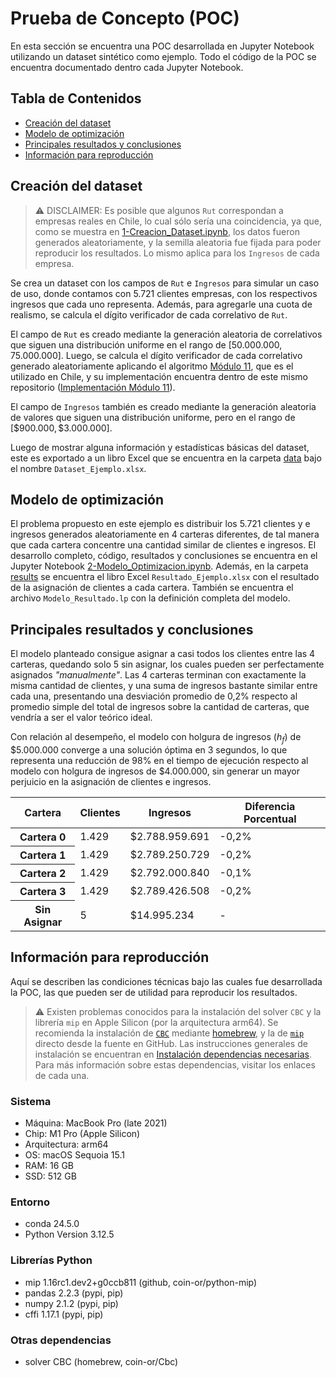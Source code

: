 # Prueba de Concepto (POC)

En esta sección se encuentra una POC desarrollada en Jupyter Notebook utilizando un dataset sintético como ejemplo. Todo el código de la POC se encuentra documentado dentro cada Jupyter Notebook.

## Tabla de Contenidos

- [Creación del dataset](#creación-del-dataset)
- [Modelo de optimización](#modelo-de-optimización)
- [Principales resultados y conclusiones](#principales-resultados-y-conclusiones)
- [Información para reproducción](#reproducción-de-resultados)

## Creación del dataset

> :warning: DISCLAIMER: Es posible que algunos `Rut` correspondan a empresas reales en Chile, lo cual sólo sería una coincidencia, ya que, como se muestra en [1-Creacion_Dataset.ipynb](./1-Creacion_Dataset.ipynb), los datos fueron generados aleatoriamente, y la semilla aleatoria fue fijada para poder reproducir los resultados. Lo mismo aplica para los `Ingresos` de cada empresa.

Se crea un dataset con los campos de `Rut` e `Ingresos` para simular un caso de uso, donde contamos con 5.721 clientes empresas, con los respectivos ingresos que cada uno representa. Además, para agregarle una cuota de realismo, se calcula el dígito verificador de cada correlativo de `Rut`.

El campo de `Rut` es creado mediante la generación aleatoria de correlativos que siguen una distribución uniforme en el rango de $[50.000.000, 75.000.000]$. Luego, se calcula el dígito verificador de cada correlativo generado aleatoriamente aplicando el algoritmo [Módulo 11](https://es.wikipedia.org/wiki/Código_de_control), que es el utilizado en Chile, y su implementación encuentra dentro de este mismo repositorio ([Implementación Módulo 11](./lib/rut.py)).

El campo de `Ingresos` también es creado mediante la generación aleatoria de valores que siguen una distribución uniforme, pero en el rango de $[\$900.000, \$3.000.000]$.

Luego de mostrar alguna información y estadísticas básicas del dataset, este es exportado a un libro Excel que se encuentra en la carpeta [data](./data/) bajo el nombre `Dataset_Ejemplo.xlsx`.

## Modelo de optimización

El problema propuesto en este ejemplo es distribuir los 5.721 clientes y e ingresos generados aleatoriamente en 4 carteras diferentes, de tal manera que cada cartera concentre una cantidad similar de clientes e ingresos. El desarrollo completo, código, resultados y conclusiones se encuentra en el Jupyter Notebook [2-Modelo_Optimizacion.ipynb](./2-Modelo_Optimizacion.ipynb). Además, en la carpeta [results](./results/) se encuentra el libro Excel `Resultado_Ejemplo.xlsx` con el resultado de la asignación de clientes a cada cartera. También se encuentra el archivo `Modelo_Resultado.lp` con la definición completa del modelo.

## Principales resultados y conclusiones

El modelo planteado consigue asignar a casi todos los clientes entre las 4 carteras, quedando solo 5 sin asignar, los cuales pueden ser perfectamente asignados *"manualmente"*. Las 4 carteras terminan con exactamente la misma cantidad de clientes, y una suma de ingresos bastante similar entre cada una, presentando una desviación promedio de 0,2% respecto al promedio simple del total de ingresos sobre la cantidad de carteras, que vendría a ser el valor teórico ideal.

Con relación al desempeño, el modelo con holgura de ingresos ($h_{f}$) de $\$5.000.000$ converge a una solución óptima en 3 segundos, lo que representa una reducción de 98% en el tiempo de ejecución respecto al modelo con holgura de ingresos de $\$4.000.000$, sin generar un mayor perjuicio en la asignación de clientes e ingresos.

<table align="center">
  <thead>
    <tr>
      <th>Cartera</th>
      <th>Clientes</th>
      <th>Ingresos</th>
      <th>Diferencia Porcentual</th>
    </tr>
  </thead>
  <tbody>
    <tr>
      <th>Cartera 0</th>
      <td>1.429</td>
      <td>$2.788.959.691</td>
      <td>-0,2%</td>
    </tr>
    <tr>
      <th>Cartera 1</th>
      <td>1.429</td>
      <td>$2.789.250.729</td>
      <td>-0,2%</td>
    </tr>
    <tr>
      <th>Cartera 2</th>
      <td>1.429</td>
      <td>$2.792.000.840</td>
      <td>-0,1%</td>
    </tr>
    <tr>
      <th>Cartera 3</th>
      <td>1.429</td>
      <td>$2.789.426.508</td>
      <td>-0,2%</td>
    </tr>
    <tr>
      <th>Sin Asignar</th>
      <td>5</td>
      <td>$14.995.234</td>
      <td>-</td>
    </tr>
  </tbody>
</table>

## Información para reproducción

Aquí se describen las condiciones técnicas bajo las cuales fue desarrollada la POC, las que pueden ser de utilidad para reproducir los resultados.

> :warning: Existen problemas conocidos para la instalación del solver `CBC` y la librería `mip` en Apple Silicon (por la arquitectura arm64). Se recomienda la instalación de [`CBC`](https://github.com/coin-or/Cbc) mediante [homebrew](https://brew.sh), y la de [`mip`](https://github.com/coin-or/python-mip/tree/master) directo desde la fuente en GitHub. Las instrucciones generales de instalación se encuentran en [Instalación dependencias necesarias](https://github.com/mschiaff/customer-portfolio-optimizer/blob/main/README.md#instalación-dependecias-necesarias). Para más información sobre estas dependencias, visitar los enlaces de cada una.

### Sistema
- Máquina: MacBook Pro (late 2021)
- Chip: M1 Pro (Apple Silicon)
- Arquitectura: arm64
- OS: macOS Sequoia 15.1
- RAM: 16 GB
- SSD: 512 GB

### Entorno
- conda 24.5.0
- Python Version 3.12.5

### Librerías Python
- mip 1.16rc1.dev2+g0ccb811 (github, coin-or/python-mip)
- pandas 2.2.3 (pypi, pip)
- numpy 2.1.2 (pypi, pip)
- cffi 1.17.1 (pypi, pip)

### Otras dependencias
- solver CBC (homebrew, coin-or/Cbc)